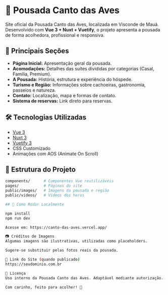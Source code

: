 # 🌿 Pousada Canto das Aves

Site oficial da Pousada Canto das Aves, localizada em Visconde de Mauá. Desenvolvido com **Vue 3 + Nuxt + Vuetify**, o projeto apresenta a pousada de forma acolhedora, profissional e responsiva.

## 📸 Principais Seções

- **Página Inicial:** Apresentação geral da pousada.
- **Acomodações:** Detalhes das suítes divididas por categorias (Casal, Família, Premium).
- **A Pousada:** História, estrutura e experiência do hóspede.
- **Turismo e Região:** Informações sobre cachoeiras, gastronomia, passeios e natureza.
- **Contato:** Localização, mapa e formas de contato.
- **Sistema de reservas:** Link direto para reservas.

## 🛠️ Tecnologias Utilizadas

- [Vue 3](https://vuejs.org/)
- [Nuxt 3](https://nuxt.com/)
- [Vuetify 3](https://vuetifyjs.com/)
- CSS Customizado
- Animações com AOS (Animate On Scroll)

## 📂 Estrutura do Projeto

```bash
components/      # Componentes Vue reutilizáveis
pages/           # Páginas do site
public/images/   # Imagens da pousada e região
public/videos/   # Vídeos dos heros

## 🚀 Como Rodar Localmente

npm install
npm run dev

Acesse em: https://canto-das-aves.vercel.app/

📷 Créditos de Imagens
Algumas imagens são ilustrativas, utilizadas como placeholders.

Sugere-se substituir pelas fotos reais da pousada.

🔗 Link do Site (quando publicado)
https://seudominio.com.br

📄 Licença
Uso interno da Pousada Canto das Aves. Adaptável mediante autorização.

Com carinho, feito para acolher! 🌿

